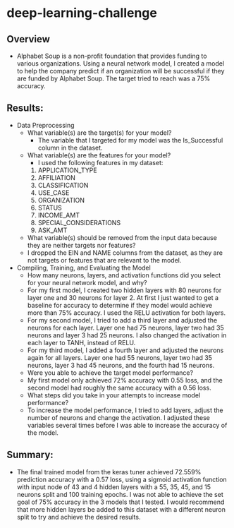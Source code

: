 # deep-learning-challenge
## Overview 
* Alphabet Soup is a non-profit foundation that provides funding to various organizations. Using a neural network model, I created a model to help the company predict if an organization will be successful if they are funded by Alphabet Soup. The target tried to reach was a 75% accuracy.
## Results: 
* Data Preprocessing
    * What variable(s) are the target(s) for your model?
      *  The variable that I targeted for my model was the Is_Successful column in the dataset.
    * What variable(s) are the features for your model?
      *  I used the following features in my dataset:
        1. APPLICATION_TYPE
        1. AFFILIATION
        1. CLASSIFICATION
        1. USE_CASE
        1. ORGANIZATION
        1. STATUS
        1. INCOME_AMT
        1. SPECIAL_CONSIDERATIONS
        1. ASK_AMT
    * What variable(s) should be removed from the input data because they are neither targets nor features?
     *  I dropped the EIN and NAME columns from the dataset, as they are not targets or features that are relevant to the model.
* Compiling, Training, and Evaluating the Model
    * How many neurons, layers, and activation functions did you select for your neural network model, and why?
     *  For my first model, I created two hidden layers with 80 neurons for layer one and 30 neurons for layer 2. At first I just wanted to get a    baseline for accuracy to determine if they model would achieve more than 75% accuracy. I used the RELU activation for both layers.
     *  For my second model, I tried to add a third layer and adjusted the neurons for each layer. Layer one had 75 neurons, layer two had 35 neurons and layer 3 had 25 neurons. I also changed the activation in each layer to TANH, instead of RELU.
     *  For my third model, I added a fourth layer and adjusted the neurons again for all layers. Layer one had 55 neurons, layer two had 35 neurons, layer 3 had 45 neurons, and the fourth had 15 neurons.
    * Were you able to achieve the target model performance?
     *  My first model only achieved 72% accuracy with 0.55 loss, and the second model had roughly the same accuracy with a 0.56 loss.
    * What steps did you take in your attempts to increase model performance?
     *  To increase the model performance, I tried to add layers, adjust the number of neurons and change the activation. I adjusted these variables several times before I was able to increase the accuracy of the model.
    
## Summary: 
* The final trained model from the keras tuner achieved 72.559% prediction accuracy with a 0.57 loss, using a sigmoid activation function with input node of 43 and 4 hidden layers with a 55, 35, 45, and 15 neurons split and 100 training epochs. I was not able to achieve the set goal of 75% accuracy in the 3 models that I tested. I would recommend that more hidden layers be added to this dataset with a different neuron split to try and achieve the desired results.
